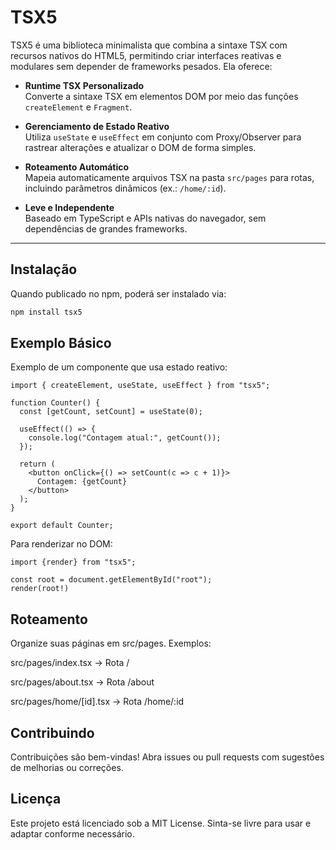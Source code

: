 # TSX5

TSX5 é uma biblioteca minimalista que combina a sintaxe TSX com recursos nativos do HTML5, permitindo criar interfaces reativas e modulares sem depender de frameworks pesados. Ela oferece:

- **Runtime TSX Personalizado**  
  Converte a sintaxe TSX em elementos DOM por meio das funções `createElement` e `Fragment`.

- **Gerenciamento de Estado Reativo**  
  Utiliza `useState` e `useEffect` em conjunto com Proxy/Observer para rastrear alterações e atualizar o DOM de forma simples.

- **Roteamento Automático**  
  Mapeia automaticamente arquivos TSX na pasta `src/pages` para rotas, incluindo parâmetros dinâmicos (ex.: `/home/:id`).

- **Leve e Independente**  
  Baseado em TypeScript e APIs nativas do navegador, sem dependências de grandes frameworks.

---

## Instalação

Quando publicado no npm, poderá ser instalado via:

```bash
npm install tsx5
```

## Exemplo Básico
Exemplo de um componente que usa estado reativo:

```tsx
import { createElement, useState, useEffect } from "tsx5";

function Counter() {
  const [getCount, setCount] = useState(0);

  useEffect(() => {
    console.log("Contagem atual:", getCount());
  });

  return (
    <button onClick={() => setCount(c => c + 1)}>
      Contagem: {getCount}
    </button>
  );
}

export default Counter;
```

Para renderizar no DOM:

```tsx 
import {render} from "tsx5";

const root = document.getElementById("root");
render(root!)
```

## Roteamento
Organize suas páginas em src/pages. Exemplos:

src/pages/index.tsx → Rota /

src/pages/about.tsx → Rota /about

src/pages/home/[id].tsx → Rota /home/:id

<!-- Se não estiver usando Vite (que fornece import.meta.glob), você pode criar um script Node para gerar um arquivo generated-routes.ts, que mapeia cada arquivo para sua rota correspondente.-->


## Contribuindo
Contribuições são bem-vindas! Abra issues ou pull requests com sugestões de melhorias ou correções.

## Licença
Este projeto está licenciado sob a MIT License. Sinta-se livre para usar e adaptar conforme necessário.

